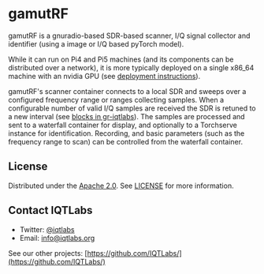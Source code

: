 # gamutRF

gamutRF is a gnuradio-based SDR-based scanner, I/Q signal collector and identifier (using a image or I/Q based pyTorch model).

While it can run on Pi4 and Pi5 machines (and its components can be distributed over a network), it is more typically deployed on a single x86_64 machine with an nvidia GPU (see [deployment instructions](https://github.com/IQTLabs/gamutrf-deploy)).
 
gamutRF's scanner container connects to a local SDR and sweeps over a configured frequency range or ranges collecting samples. When a configurable number of valid I/Q samples are received the SDR is retuned to a new interval (see [blocks in gr-iqtlabs](https://github.com/IQTLabs/gr-iqtlabs)). The samples are processed and sent to a waterfall container for display, and optionally to a Torchserve instance for identification. Recording, and basic parameters (such as the frequency range to scan) can be controlled from the waterfall container.

## License

Distributed under the [Apache 2.0](./LICENSE). See [LICENSE](./LICENSE) for more information.

## Contact IQTLabs

- Twitter: [@iqtlabs](https://twitter.com/iqtlabs)
- Email: info@iqtlabs.org

See our other projects: [https://github.com/IQTLabs/](https://github.com/IQTLabs/)
